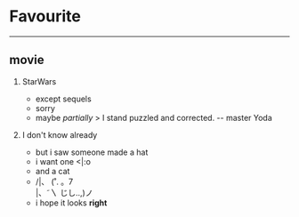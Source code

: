 # Favourite 
---
## movie
1. StarWars
	- except sequels 
	- sorry
	- maybe _partially_  > I stand puzzled and corrected. -- master Yoda 
	
2. I don't know already 
	- but i saw someone made a hat
	- i want one <|:o 
	- and a cat
	-  /|、
     (˚. 。7  
      |、˜〵
      じし..,)ノ
    - i hope it looks **right**

       

